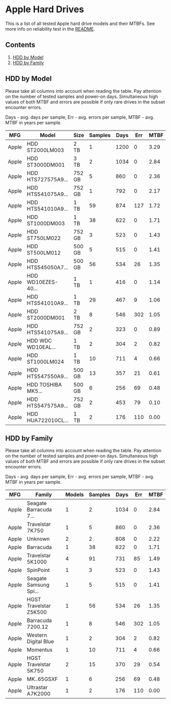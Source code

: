 Apple Hard Drives
=================

This is a list of all tested Apple hard drive models and their MTBFs. See more
info on reliability test in the [README](https://github.com/linuxhw/SMART).

Contents
--------

1. [ HDD by Model  ](#hdd-by-model)
2. [ HDD by Family ](#hdd-by-family)

HDD by Model
------------

Please take all columns into account when reading the table. Pay attention on the
number of tested samples and power-on days. Simultaneous high values of both MTBF
and errors are possible if only rare drives in the subset encounter errors.

Days - avg. days per sample,
Err  - avg. errors per sample,
MTBF - avg. MTBF in years per sample.

| MFG       | Model              | Size   | Samples | Days  | Err   | MTBF |
|-----------|--------------------|--------|---------|-------|-------|------|
| Apple     | HDD ST2000LM003    | 2 TB   | 1       | 1200  | 0     | 3.29   |
| Apple     | HDD ST3000DM001    | 3 TB   | 2       | 1034  | 0     | 2.84   |
| Apple     | HDD HTS727575A9... | 752 GB | 5       | 860   | 0     | 2.36   |
| Apple     | HDD HTS541075A9... | 752 GB | 1       | 792   | 0     | 2.17   |
| Apple     | HDD HTS541010A9... | 1 TB   | 59      | 874   | 127   | 1.72   |
| Apple     | HDD ST1000DM003    | 1 TB   | 38      | 622   | 0     | 1.71   |
| Apple     | HDD ST750LM022     | 752 GB | 3       | 523   | 0     | 1.43   |
| Apple     | HDD ST500LM012     | 500 GB | 5       | 515   | 0     | 1.41   |
| Apple     | HDD HTS545050A7... | 500 GB | 56      | 534   | 26    | 1.35   |
| Apple     | HDD WD10EZES-40... | 1 TB   | 1       | 416   | 0     | 1.14   |
| Apple     | HDD HTS541010A9... | 1 TB   | 29      | 467   | 9     | 1.06   |
| Apple     | HDD ST2000DM001    | 2 TB   | 8       | 546   | 302   | 1.05   |
| Apple     | HDD HTS541075A9... | 752 GB | 2       | 323   | 0     | 0.89   |
| Apple     | HDD WDC WD10EAL... | 1 TB   | 2       | 304   | 2     | 0.82   |
| Apple     | HDD ST1000LM024    | 1 TB   | 10      | 711   | 4     | 0.66   |
| Apple     | HDD HTS547550A9... | 500 GB | 13      | 357   | 21    | 0.61   |
| Apple     | HDD TOSHIBA MK5... | 500 GB | 6       | 256   | 69    | 0.48   |
| Apple     | HDD HTS547575A9... | 752 GB | 2       | 453   | 79    | 0.10   |
| Apple     | HDD HUA722010CL... | 1 TB   | 2       | 176   | 110   | 0.00   |

HDD by Family
-------------

Please take all columns into account when reading the table. Pay attention on the
number of tested samples and power-on days. Simultaneous high values of both MTBF
and errors are possible if only rare drives in the subset encounter errors.

Days - avg. days per sample,
Err  - avg. errors per sample,
MTBF - avg. MTBF in years per sample.

| MFG       | Family                 | Models | Samples | Days  | Err   | MTBF |
|-----------|------------------------|--------|---------|-------|-------|------|
| Apple     | Seagate Barracuda 7... | 1      | 2       | 1034  | 0     | 2.84   |
| Apple     | Travelstar 7K750       | 1      | 5       | 860   | 0     | 2.36   |
| Apple     | Unknown                | 2      | 2       | 808   | 0     | 2.22   |
| Apple     | Barracuda              | 1      | 38      | 622   | 0     | 1.71   |
| Apple     | Travelstar 5K1000      | 4      | 91      | 731   | 85    | 1.49   |
| Apple     | SpinPoint              | 1      | 3       | 523   | 0     | 1.43   |
| Apple     | Seagate Samsung Spi... | 1      | 5       | 515   | 0     | 1.41   |
| Apple     | HGST Travelstar Z5K500 | 1      | 56      | 534   | 26    | 1.35   |
| Apple     | Barracuda 7200.12      | 1      | 8       | 546   | 302   | 1.05   |
| Apple     | Western Digital Blue   | 1      | 2       | 304   | 2     | 0.82   |
| Apple     | Momentus               | 1      | 10      | 711   | 4     | 0.66   |
| Apple     | HGST Travelstar 5K750  | 2      | 15      | 370   | 29    | 0.54   |
| Apple     | MK..65GSXF             | 1      | 6       | 256   | 69    | 0.48   |
| Apple     | Ultrastar A7K2000      | 1      | 2       | 176   | 110   | 0.00   |
